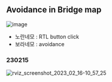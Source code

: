 ## Avoidance in Bridge map

![image](https://user-images.githubusercontent.com/108650199/219280335-2e98433a-94f2-44ba-bb5b-90a50cf94e09.png)

- 노란네모 : RTL button click
- 보라네모 : avoidance

### 230215

![rviz_screenshot_2023_02_16-10_57_25](https://user-images.githubusercontent.com/108650199/219247953-982cfa04-0974-4cfa-85b3-0d2bc3b92b70.png)

